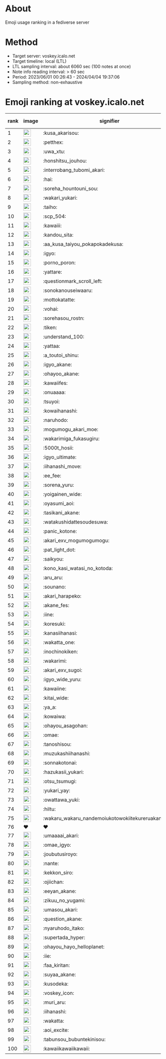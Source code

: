 # About
Emoji usage ranking in a fediverse server

# Method
- Target server: voskey.icalo.net
- Target timeline: local (LTL)
- LTL sampling interval: about 6060 sec (100 notes at once)
- Note info reading interval: > 60 sec
- Period: 2023/06/01 00:26:43 - 2024/04/04 19:37:06 
- Sampling method: non-exhaustive

# Emoji ranking at voskey.icalo.net

|rank|image|signifier|type|frequency score|
|----|----|----|----|----|
|1|<img height="24" src="https://voskey.icalo.net/emoji/kusa_akarisou.webp">|:kusa_akarisou:|custom|22830|
|2|<img height="24" src="https://voskey.icalo.net/emoji/petthex.webp">|:petthex:|custom|15580|
|3|<img height="24" src="https://voskey.icalo.net/emoji/uwa_xtu.webp">|:uwa_xtu:|custom|10894|
|4|<img height="24" src="https://voskey.icalo.net/emoji/honshitsu_jouhou.webp">|:honshitsu_jouhou:|custom|7804|
|5|<img height="24" src="https://voskey.icalo.net/emoji/interrobang_tubomi_akari.webp">|:interrobang_tubomi_akari:|custom|7432|
|6|<img height="24" src="https://voskey.icalo.net/emoji/hai.webp">|:hai:|custom|7093|
|7|<img height="24" src="https://voskey.icalo.net/emoji/soreha_hountouni_sou.webp">|:soreha_hountouni_sou:|custom|6465|
|8|<img height="24" src="https://voskey.icalo.net/emoji/wakari_yukari.webp">|:wakari_yukari:|custom|6358|
|9|<img height="24" src="https://voskey.icalo.net/emoji/taiho.webp">|:taiho:|custom|6346|
|10|<img height="24" src="https://voskey.icalo.net/emoji/scp_504.webp">|:scp_504:|custom|5219|
|11|<img height="24" src="https://voskey.icalo.net/emoji/kawaiii.webp">|:kawaiii:|custom|5129|
|12|<img height="24" src="https://voskey.icalo.net/emoji/kandou_sita.webp">|:kandou_sita:|custom|4560|
|13|<img height="24" src="https://voskey.icalo.net/emoji/aa_kusa_taiyou_pokapokadekusa.webp">|:aa_kusa_taiyou_pokapokadekusa:|custom|4443|
|14|<img height="24" src="https://voskey.icalo.net/emoji/igyo.webp">|:igyo:|custom|4221|
|15|<img height="24" src="https://voskey.icalo.net/emoji/porno_poron.webp">|:porno_poron:|custom|3965|
|16|<img height="24" src="https://voskey.icalo.net/emoji/yattare.webp">|:yattare:|custom|3822|
|17|<img height="24" src="https://voskey.icalo.net/emoji/questionmark_scroll_left.webp">|:questionmark_scroll_left:|custom|3806|
|18|<img height="24" src="https://voskey.icalo.net/emoji/sonokanouseiwaaru.webp">|:sonokanouseiwaaru:|custom|3736|
|19|<img height="24" src="https://voskey.icalo.net/emoji/mottokatatte.webp">|:mottokatatte:|custom|3647|
|20|<img height="24" src="https://voskey.icalo.net/emoji/vohai.webp">|:vohai:|custom|3643|
|21|<img height="24" src="https://voskey.icalo.net/emoji/sorehasou_rostn.webp">|:sorehasou_rostn:|custom|3499|
|22|<img height="24" src="https://voskey.icalo.net/emoji/tiken.webp">|:tiken:|custom|3386|
|23|<img height="24" src="https://voskey.icalo.net/emoji/understand_100.webp">|:understand_100:|custom|3174|
|24|<img height="24" src="https://voskey.icalo.net/emoji/yattaa.webp">|:yattaa:|custom|2881|
|25|<img height="24" src="https://voskey.icalo.net/emoji/a_toutoi_shinu.webp">|:a_toutoi_shinu:|custom|2860|
|26|<img height="24" src="https://voskey.icalo.net/emoji/igyo_akane.webp">|:igyo_akane:|custom|2843|
|27|<img height="24" src="https://voskey.icalo.net/emoji/ohayoo_akane.webp">|:ohayoo_akane:|custom|2733|
|28|<img height="24" src="https://voskey.icalo.net/emoji/kawaiifes.webp">|:kawaiifes:|custom|2691|
|29|<img height="24" src="https://voskey.icalo.net/emoji/onuaaaa.webp">|:onuaaaa:|custom|2681|
|30|<img height="24" src="https://voskey.icalo.net/emoji/tsuyoi.webp">|:tsuyoi:|custom|2619|
|31|<img height="24" src="https://voskey.icalo.net/emoji/kowaihanashi.webp">|:kowaihanashi:|custom|2587|
|32|<img height="24" src="https://voskey.icalo.net/emoji/naruhodo.webp">|:naruhodo:|custom|2481|
|33|<img height="24" src="https://voskey.icalo.net/emoji/mogumogu_akari_moe.webp">|:mogumogu_akari_moe:|custom|2415|
|34|<img height="24" src="https://voskey.icalo.net/emoji/wakarimiga_fukasugiru.webp">|:wakarimiga_fukasugiru:|custom|2327|
|35|<img height="24" src="https://voskey.icalo.net/emoji/5000t_hosii.webp">|:5000t_hosii:|custom|2280|
|36|<img height="24" src="https://voskey.icalo.net/emoji/igyo_ultimate.webp">|:igyo_ultimate:|custom|2222|
|37|<img height="24" src="https://voskey.icalo.net/emoji/iihanashi_move.webp">|:iihanashi_move:|custom|2154|
|38|<img height="24" src="https://voskey.icalo.net/emoji/ee_fee.webp">|:ee_fee:|custom|2117|
|39|<img height="24" src="https://voskey.icalo.net/emoji/sorena_yuru.webp">|:sorena_yuru:|custom|2112|
|40|<img height="24" src="https://voskey.icalo.net/emoji/yoigainen_wide.webp">|:yoigainen_wide:|custom|2013|
|41|<img height="24" src="https://voskey.icalo.net/emoji/oyasumi_aoi.webp">|:oyasumi_aoi:|custom|1986|
|42|<img height="24" src="https://voskey.icalo.net/emoji/tasikani_akane.webp">|:tasikani_akane:|custom|1949|
|43|<img height="24" src="https://voskey.icalo.net/emoji/watakushidattesoudesuwa.webp">|:watakushidattesoudesuwa:|custom|1928|
|44|<img height="24" src="https://voskey.icalo.net/emoji/panic_kotone.webp">|:panic_kotone:|custom|1841|
|45|<img height="24" src="https://voskey.icalo.net/emoji/akari_exv_mogumogumogu.webp">|:akari_exv_mogumogumogu:|custom|1761|
|46|<img height="24" src="https://voskey.icalo.net/emoji/pat_light_dot.webp">|:pat_light_dot:|custom|1754|
|47|<img height="24" src="https://voskey.icalo.net/emoji/saikyou.webp">|:saikyou:|custom|1737|
|48|<img height="24" src="https://voskey.icalo.net/emoji/kono_kasi_watasi_no_kotoda.webp">|:kono_kasi_watasi_no_kotoda:|custom|1704|
|49|<img height="24" src="https://voskey.icalo.net/emoji/aru_aru.webp">|:aru_aru:|custom|1679|
|50|<img height="24" src="https://voskey.icalo.net/emoji/sounano.webp">|:sounano:|custom|1673|
|51|<img height="24" src="https://voskey.icalo.net/emoji/akari_harapeko.webp">|:akari_harapeko:|custom|1671|
|52|<img height="24" src="https://voskey.icalo.net/emoji/akane_fes.webp">|:akane_fes:|custom|1649|
|53|<img height="24" src="https://voskey.icalo.net/emoji/iine.webp">|:iine:|custom|1624|
|54|<img height="24" src="https://voskey.icalo.net/emoji/koresuki.webp">|:koresuki:|custom|1612|
|55|<img height="24" src="https://voskey.icalo.net/emoji/kanasiihanasi.webp">|:kanasiihanasi:|custom|1548|
|56|<img height="24" src="https://voskey.icalo.net/emoji/wakatta_one.webp">|:wakatta_one:|custom|1547|
|57|<img height="24" src="https://voskey.icalo.net/emoji/inochinokiken.webp">|:inochinokiken:|custom|1518|
|58|<img height="24" src="https://voskey.icalo.net/emoji/wakarimi.webp">|:wakarimi:|custom|1493|
|59|<img height="24" src="https://voskey.icalo.net/emoji/akari_exv_sugoi.webp">|:akari_exv_sugoi:|custom|1451|
|60|<img height="24" src="https://voskey.icalo.net/emoji/igyo_wide_yuru.webp">|:igyo_wide_yuru:|custom|1442|
|61|<img height="24" src="https://voskey.icalo.net/emoji/kawaiine.webp">|:kawaiine:|custom|1375|
|62|<img height="24" src="https://voskey.icalo.net/emoji/kitai_wide.webp">|:kitai_wide:|custom|1366|
|63|<img height="24" src="https://voskey.icalo.net/emoji/ya_a.webp">|:ya_a:|custom|1313|
|64|<img height="24" src="https://voskey.icalo.net/emoji/kowaiwa.webp">|:kowaiwa:|custom|1312|
|65|<img height="24" src="https://voskey.icalo.net/emoji/ohayou_asagohan.webp">|:ohayou_asagohan:|custom|1312|
|66|<img height="24" src="https://voskey.icalo.net/emoji/omae.webp">|:omae:|custom|1275|
|67|<img height="24" src="https://voskey.icalo.net/emoji/tanoshisou.webp">|:tanoshisou:|custom|1237|
|68|<img height="24" src="https://voskey.icalo.net/emoji/muzukashiihanashi.webp">|:muzukashiihanashi:|custom|1231|
|69|<img height="24" src="https://voskey.icalo.net/emoji/sonnakotonai.webp">|:sonnakotonai:|custom|1192|
|70|<img height="24" src="https://voskey.icalo.net/emoji/hazukasii_yukari.webp">|:hazukasii_yukari:|custom|1161|
|71|<img height="24" src="https://voskey.icalo.net/emoji/otsu_tsumugi.webp">|:otsu_tsumugi:|custom|1149|
|72|<img height="24" src="https://voskey.icalo.net/emoji/yukari_yay.webp">|:yukari_yay:|custom|1142|
|73|<img height="24" src="https://voskey.icalo.net/emoji/owattawa_yuki.webp">|:owattawa_yuki:|custom|1135|
|74|<img height="24" src="https://voskey.icalo.net/emoji/hiltu.webp">|:hiltu:|custom|1118|
|75|<img height="24" src="https://voskey.icalo.net/emoji/wakaru_wakaru_nandemoiukotowokiitekureruakanetyan.webp">|:wakaru_wakaru_nandemoiukotowokiitekureruakanetyan:|custom|1116|
|76|❤|❤|unicode|1111|
|77|<img height="24" src="https://voskey.icalo.net/emoji/umaaaai_akari.webp">|:umaaaai_akari:|custom|1099|
|78|<img height="24" src="https://voskey.icalo.net/emoji/omae_igyo.webp">|:omae_igyo:|custom|1090|
|79|<img height="24" src="https://voskey.icalo.net/emoji/joubutusiroyo.webp">|:joubutusiroyo:|custom|1087|
|80|<img height="24" src="https://voskey.icalo.net/emoji/nante.webp">|:nante:|custom|1084|
|81|<img height="24" src="https://voskey.icalo.net/emoji/kekkon_siro.webp">|:kekkon_siro:|custom|1080|
|82|<img height="24" src="https://voskey.icalo.net/emoji/ojiichan.webp">|:ojiichan:|custom|1073|
|83|<img height="24" src="https://voskey.icalo.net/emoji/eeyan_akane.webp">|:eeyan_akane:|custom|1071|
|84|<img height="24" src="https://voskey.icalo.net/emoji/zikuu_no_yugami.webp">|:zikuu_no_yugami:|custom|1058|
|85|<img height="24" src="https://voskey.icalo.net/emoji/umasou_akari.webp">|:umasou_akari:|custom|1046|
|86|<img height="24" src="https://voskey.icalo.net/emoji/question_akane.webp">|:question_akane:|custom|1042|
|87|<img height="24" src="https://voskey.icalo.net/emoji/nyaruhodo_itako.webp">|:nyaruhodo_itako:|custom|1039|
|88|<img height="24" src="https://voskey.icalo.net/emoji/supertada_hyper.webp">|:supertada_hyper:|custom|1035|
|89|<img height="24" src="https://voskey.icalo.net/emoji/ohayou_hayo_helloplanet.webp">|:ohayou_hayo_helloplanet:|custom|1032|
|90|<img height="24" src="https://voskey.icalo.net/emoji/iie.webp">|:iie:|custom|1020|
|91|<img height="24" src="https://voskey.icalo.net/emoji/faa_kiritan.webp">|:faa_kiritan:|custom|1019|
|92|<img height="24" src="https://voskey.icalo.net/emoji/suyaa_akane.webp">|:suyaa_akane:|custom|1007|
|93|<img height="24" src="https://voskey.icalo.net/emoji/kusodeka.webp">|:kusodeka:|custom|995|
|94|<img height="24" src="https://voskey.icalo.net/emoji/voskey_icon.webp">|:voskey_icon:|custom|985|
|95|<img height="24" src="https://voskey.icalo.net/emoji/muri_aru.webp">|:muri_aru:|custom|964|
|96|<img height="24" src="https://voskey.icalo.net/emoji/iihanashi.webp">|:iihanashi:|custom|961|
|97|<img height="24" src="https://voskey.icalo.net/emoji/wakatta.webp">|:wakatta:|custom|952|
|98|<img height="24" src="https://voskey.icalo.net/emoji/aoi_excite.webp">|:aoi_excite:|custom|934|
|99|<img height="24" src="https://voskey.icalo.net/emoji/tabunsou_bubuntekinisou.webp">|:tabunsou_bubuntekinisou:|custom|920|
|100|<img height="24" src="https://voskey.icalo.net/emoji/kawaiikawaiikawaii.webp">|:kawaiikawaiikawaii:|custom|917|

